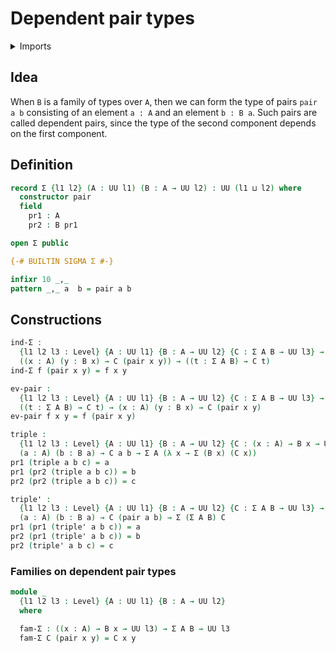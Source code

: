 # Dependent pair types

<details><summary>Imports</summary>
```agda
{-# OPTIONS --safe #-}
module foundation-core.dependent-pair-types where
open import foundation-core.universe-levels
```
</details>

## Idea

When `B` is a family of types over `A`, then we can form the type of pairs `pair a b` consisting of an element `a : A` and an element `b : B a`. Such pairs are called dependent pairs, since the type of the second component depends on the first component.

## Definition

```agda
record Σ {l1 l2} (A : UU l1) (B : A → UU l2) : UU (l1 ⊔ l2) where
  constructor pair
  field
    pr1 : A
    pr2 : B pr1

open Σ public

{-# BUILTIN SIGMA Σ #-}

infixr 10 _,_
pattern _,_ a  b = pair a b
```

## Constructions

```agda
ind-Σ :
  {l1 l2 l3 : Level} {A : UU l1} {B : A → UU l2} {C : Σ A B → UU l3} →
  ((x : A) (y : B x) → C (pair x y)) → ((t : Σ A B) → C t)
ind-Σ f (pair x y) = f x y

ev-pair :
  {l1 l2 l3 : Level} {A : UU l1} {B : A → UU l2} {C : Σ A B → UU l3} →
  ((t : Σ A B) → C t) → (x : A) (y : B x) → C (pair x y)
ev-pair f x y = f (pair x y)

triple :
  {l1 l2 l3 : Level} {A : UU l1} {B : A → UU l2} {C : (x : A) → B x → UU l3} →
  (a : A) (b : B a) → C a b → Σ A (λ x → Σ (B x) (C x))
pr1 (triple a b c) = a
pr1 (pr2 (triple a b c)) = b
pr2 (pr2 (triple a b c)) = c

triple' :
  {l1 l2 l3 : Level} {A : UU l1} {B : A → UU l2} {C : Σ A B → UU l3} →
  (a : A) (b : B a) → C (pair a b) → Σ (Σ A B) C
pr1 (pr1 (triple' a b c)) = a
pr2 (pr1 (triple' a b c)) = b
pr2 (triple' a b c) = c
```

### Families on dependent pair types

```agda
module _
  {l1 l2 l3 : Level} {A : UU l1} {B : A → UU l2}
  where

  fam-Σ : ((x : A) → B x → UU l3) → Σ A B → UU l3
  fam-Σ C (pair x y) = C x y
```
